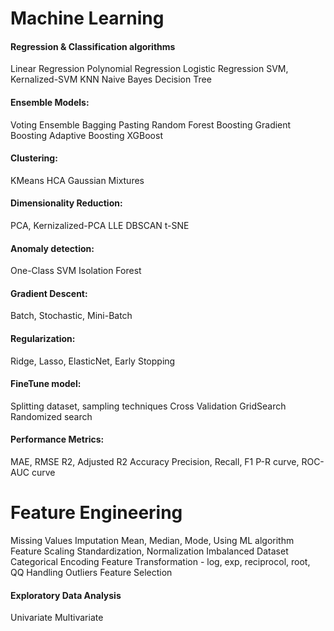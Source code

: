 # Machine Learning

#### Regression & Classification algorithms
  Linear Regression
  Polynomial Regression
  Logistic Regression
  SVM, Kernalized-SVM
  KNN
  Naive Bayes
  Decision Tree

#### Ensemble Models:
  Voting Ensemble
  Bagging
  Pasting
  Random Forest
  Boosting
    Gradient Boosting
    Adaptive Boosting
    XGBoost
  
#### Clustering:
  KMeans
  HCA
  Gaussian Mixtures
  
#### Dimensionality Reduction:
  PCA, Kernizalized-PCA
  LLE
  DBSCAN
  t-SNE

#### Anomaly detection:
  One-Class SVM
  Isolation Forest

#### Gradient Descent:
  Batch, Stochastic, Mini-Batch
  
#### Regularization:
  Ridge, Lasso, ElasticNet, Early Stopping

#### FineTune model:
  Splitting dataset, sampling techniques
  Cross Validation
  GridSearch
  Randomized search

#### Performance Metrics:
  MAE, RMSE
  R2, Adjusted R2
  Accuracy
  Precision, Recall, F1
  P-R curve, ROC-AUC curve

# Feature Engineering
  Missing Values Imputation
    Mean, Median, Mode, Using ML algorithm
  Feature Scaling
    Standardization, Normalization
  Imbalanced Dataset
  Categorical Encoding
  Feature Transformation - log, exp, reciprocol, root, QQ
  Handling Outliers
  Feature Selection

#### Exploratory Data Analysis
  Univariate
  Multivariate
